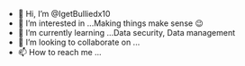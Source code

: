 - 👋 Hi, I’m @IgetBulliedx10
- 👀 I’m interested in ...Making things make sense 😉
- 🌱 I’m currently learning ...Data security, Data management
- 💞️ I’m looking to collaborate on ...
- 📫 How to reach me ...

<!---
IgetBulliedx10/IgetBulliedx10 is a ✨ special ✨ repository because its `README.md` (this file) appears on your GitHub profile.
You can click the Preview link to take a look at your changes.
--->
